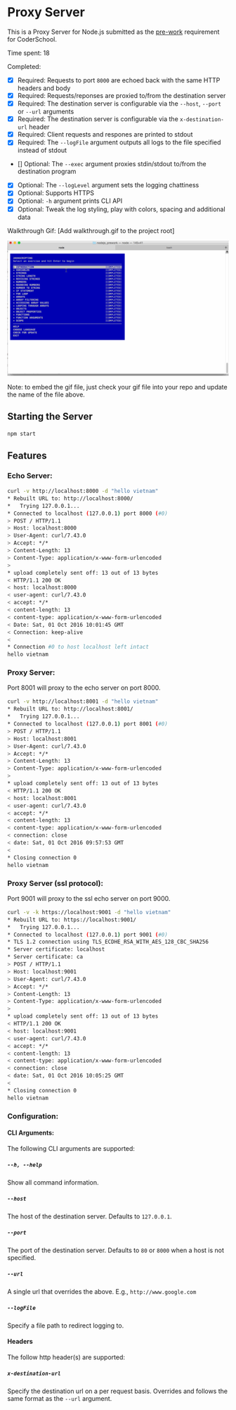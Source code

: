 # Proxy Server

This is a Proxy Server for Node.js submitted as the [pre-work](http://learning.coderschool.vn/snippets/_intro_to_nodejs/prework) requirement for CoderSchool.

Time spent: 18

Completed:

* [x] Required: Requests to port `8000` are echoed back with the same HTTP headers and body
* [x] Required: Requests/reponses are proxied to/from the destination server
* [x] Required: The destination server is configurable via the `--host`, `--port`  or `--url` arguments
* [x] Required: The destination server is configurable via the `x-destination-url` header
* [x] Required: Client requests and respones are printed to stdout
* [x] Required: The `--logFile` argument outputs all logs to the file specified instead of stdout
* [] Optional: The `--exec` argument proxies stdin/stdout to/from the destination program
* [x] Optional: The `--logLevel` argument sets the logging chattiness
* [x] Optional: Supports HTTPS
* [x] Optional: `-h` argument prints CLI API
* [x] Optional: Tweak the log styling, play with colors, spacing and additional data

Walkthrough Gif:
[Add walkthrough.gif to the project root]

![Video Walkthrough](walkthrough.gif)

Note: to embed the gif file, just check your gif file into your repo and update the name of the file above.

## Starting the Server

```bash
npm start
```

## Features

### Echo Server:

```bash
curl -v http://localhost:8000 -d "hello vietnam"
* Rebuilt URL to: http://localhost:8000/
*   Trying 127.0.0.1...
* Connected to localhost (127.0.0.1) port 8000 (#0)
> POST / HTTP/1.1
> Host: localhost:8000
> User-Agent: curl/7.43.0
> Accept: */*
> Content-Length: 13
> Content-Type: application/x-www-form-urlencoded
> 
* upload completely sent off: 13 out of 13 bytes
< HTTP/1.1 200 OK
< host: localhost:8000
< user-agent: curl/7.43.0
< accept: */*
< content-length: 13
< content-type: application/x-www-form-urlencoded
< Date: Sat, 01 Oct 2016 10:01:45 GMT
< Connection: keep-alive
< 
* Connection #0 to host localhost left intact
hello vietnam
```

### Proxy Server:

Port 8001 will proxy to the echo server on port 8000.

```bash
curl -v http://localhost:8001 -d "hello vietnam"
* Rebuilt URL to: http://localhost:8001/
*   Trying 127.0.0.1...
* Connected to localhost (127.0.0.1) port 8001 (#0)
> POST / HTTP/1.1
> Host: localhost:8001
> User-Agent: curl/7.43.0
> Accept: */*
> Content-Length: 13
> Content-Type: application/x-www-form-urlencoded
> 
* upload completely sent off: 13 out of 13 bytes
< HTTP/1.1 200 OK
< host: localhost:8001
< user-agent: curl/7.43.0
< accept: */*
< content-length: 13
< content-type: application/x-www-form-urlencoded
< connection: close
< date: Sat, 01 Oct 2016 09:57:53 GMT
< 
* Closing connection 0
hello vietnam
```


### Proxy Server (ssl protocol):

Port 9001 will proxy to the ssl echo server on port 9000.

```bash
curl -v -k https://localhost:9001 -d "hello vietnam"
* Rebuilt URL to: https://localhost:9001/
*   Trying 127.0.0.1...
* Connected to localhost (127.0.0.1) port 9001 (#0)
* TLS 1.2 connection using TLS_ECDHE_RSA_WITH_AES_128_CBC_SHA256
* Server certificate: localhost
* Server certificate: ca
> POST / HTTP/1.1
> Host: localhost:9001
> User-Agent: curl/7.43.0
> Accept: */*
> Content-Length: 13
> Content-Type: application/x-www-form-urlencoded
> 
* upload completely sent off: 13 out of 13 bytes
< HTTP/1.1 200 OK
< host: localhost:9001
< user-agent: curl/7.43.0
< accept: */*
< content-length: 13
< content-type: application/x-www-form-urlencoded
< connection: close
< date: Sat, 01 Oct 2016 10:05:25 GMT
< 
* Closing connection 0
hello vietnam
```

### Configuration:

#### CLI Arguments:

The following CLI arguments are supported:

##### `--h, --help`

Show all command information.

##### `--host`

The host of the destination server. Defaults to `127.0.0.1`.

##### `--port`

The port of the destination server. Defaults to `80` or `8000` when a host is not specified.

##### `--url`

A single url that overrides the above. E.g., `http://www.google.com`

##### `--logFile`

Specify a file path to redirect logging to.


#### Headers

The follow http header(s) are supported:

##### `x-destination-url`

Specify the destination url on a per request basis. Overrides and follows the same format as the `--url` argument.
